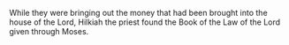 While they were bringing out the money that had been brought into the house of the Lord, Hilkiah the priest found the Book of the Law of the Lord given through Moses.
